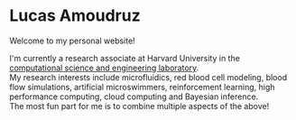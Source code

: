 # Lucas Amoudruz

Welcome to my personal website!

I'm currently a research associate at Harvard University in the [computational science and engineering laboratory](https://cse-lab.seas.harvard.edu/).  
My research interests include microfluidics, red blood cell modeling, blood flow simulations, artificial microswimmers, reinforcement learning, high performance computing, cloud computing and Bayesian inference.  
The most fun part for me is to combine multiple aspects of the above!  
